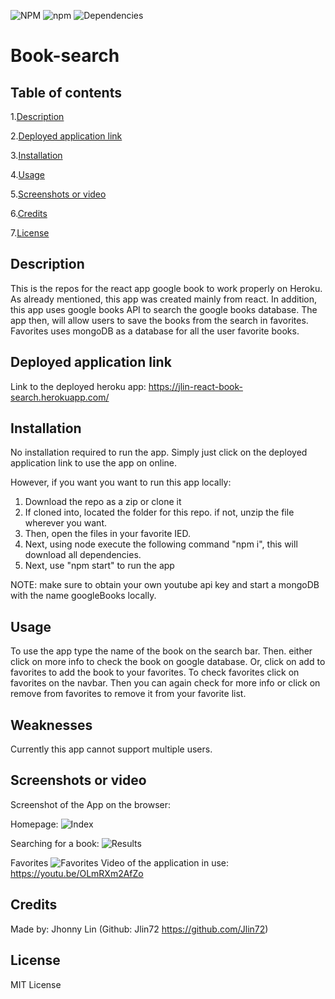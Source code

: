 ![NPM](https://img.shields.io/npm/l/express) ![npm](https://img.shields.io/npm/v/npm) ![Dependencies](https://img.shields.io/badge/dependencies-up%20to%20date-green)

# Book-search
## Table of contents
  1.[Description](#Description)

  2.[Deployed application link](#Deployed-application-link)

  3.[Installation](#Installation)

  4.[Usage](#Usage)

  5.[Screenshots or video](#Screenshots-or-video)

  6.[Credits](#Credits)

  7.[License](#License)
## Description 
  This is the repos for the react app google book to work properly on Heroku. As already mentioned, this app was created mainly from react. In addition, this app uses google books API to search the google books database. The app then, will allow users to save the books from the search in favorites. Favorites uses mongoDB as a database for all the user favorite books.
## Deployed application link
  Link to the deployed heroku app: https://jlin-react-book-search.herokuapp.com/
## Installation
  No installation required to run the app. Simply just click on the deployed application link to use the app on online.

  However, if you want you want to run this app locally:
  1. Download the repo as a zip or clone it
  2. If cloned into, located the folder for this repo. if not, unzip the file wherever you want.
  3. Then, open the files in your favorite IED.
  4. Next, using node execute the following command "npm i", this will download all dependencies.
  5. Next, use "npm start" to run the app
  
  NOTE: make sure to obtain your own youtube api key and start a mongoDB with the name googleBooks locally.
## Usage
  To use the app type the name of the book on the search bar. Then. either click on more info to check the book on google database. Or, click on add to favorites to add the book to your favorites. 
  To check favorites click on favorites on the navbar. Then you can again check for more info or click on remove from favorites to remove it from your favorite list.
## Weaknesses
  Currently this app cannot support multiple users.
## Screenshots or video
  Screenshot of the App on the browser:

  Homepage:
  ![Index](https://i.imgur.com/59z6K43.png)

  Searching for a book:
  ![Results](https://i.imgur.com/bT2zcNt.png)

  Favorites
  ![Favorites](https://i.imgur.com/z1Dhbw5.png)
  Video of the application in use: https://youtu.be/OLmRXm2AfZo
## Credits
  Made by: Jhonny Lin (Github: Jlin72 https://github.com/Jlin72)
## License
  MIT License
